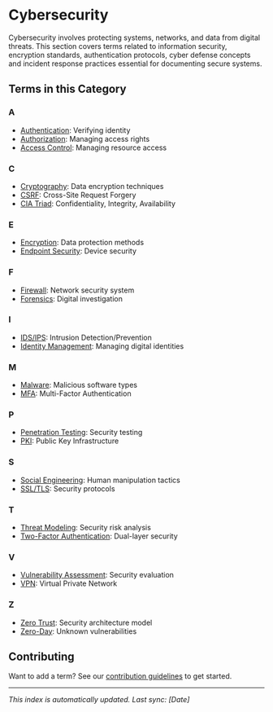 # Cybersecurity

Cybersecurity involves protecting systems, networks, and data from digital threats. This section covers terms related to information security, encryption standards, authentication protocols, cyber defense concepts and incident response practices essential for documenting secure systems.  

## Terms in this Category

### A
- [Authentication](authentication.md): Verifying identity
- [Authorization](authorization.md): Managing access rights
- [Access Control](access-control.md): Managing resource access

### C
- [Cryptography](cryptography.md): Data encryption techniques
- [CSRF](csrf.md): Cross-Site Request Forgery
- [CIA Triad](cia-triad.md): Confidentiality, Integrity, Availability

### E
- [Encryption](encryption.md): Data protection methods
- [Endpoint Security](endpoint-security.md): Device security

### F
- [Firewall](firewall.md): Network security system
- [Forensics](forensics.md): Digital investigation

### I
- [IDS/IPS](ids-ips.md): Intrusion Detection/Prevention
- [Identity Management](identity-management.md): Managing digital identities

### M
- [Malware](malware.md): Malicious software types
- [MFA](mfa.md): Multi-Factor Authentication

### P
- [Penetration Testing](penetration-testing.md): Security testing
- [PKI](pki.md): Public Key Infrastructure

### S
- [Social Engineering](social-engineering.md): Human manipulation tactics
- [SSL/TLS](ssl-tls.md): Security protocols

### T
- [Threat Modeling](threat-modeling.md): Security risk analysis
- [Two-Factor Authentication](2fa.md): Dual-layer security

### V
- [Vulnerability Assessment](vulnerability-assessment.md): Security evaluation
- [VPN](vpn.md): Virtual Private Network

### Z
- [Zero Trust](zero-trust.md): Security architecture model
- [Zero-Day](zero-day.md): Unknown vulnerabilities

## Contributing
Want to add a term? See our [contribution guidelines](../../CONTRIBUTING.md) to get started.

---
*This index is automatically updated. Last sync: [Date]*